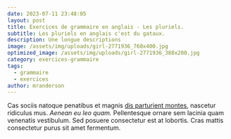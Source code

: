 ```yaml
---
date: 2023-07-11 23:48:05
layout: post
title: Exercices de grammaire en anglais - Les pluriels.
subtitle: Les pluriels en anglais c'est du gataux.
description: Une longue descriptions
image: /assets/img/uploads/girl-2771936_760x400.jpg
optimized_image: /assets/img/uploads/girl-2771936_380x200.jpg
category: exercices-grammaire
tags:
  - grammaire
  - exercices
author: mranderson
---
```


Cas sociis natoque penatibus et magnis <a href="#">dis parturient montes</a>, nascetur ridiculus mus. _Aenean eu leo quam._ Pellentesque ornare sem lacinia quam venenatis vestibulum. Sed posuere consectetur est at lobortis. Cras mattis consectetur purus sit amet fermentum.
